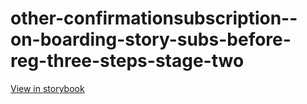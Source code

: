 # other-confirmationsubscription--on-boarding-story-subs-before-reg-three-steps-stage-two

[View in storybook](https://raw.githack.com/Independent-Digital-News-and-Media-Ltd/indy-branch-review/PR-7785-sb/index.html?path=/story/other-confirmationsubscription--on-boarding-story-subs-before-reg-three-steps-stage-two)